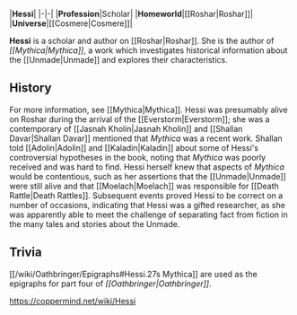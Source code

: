 |**Hessi**|
|-|-|
|**Profession**|Scholar|
|**Homeworld**|[[Roshar\|Roshar]]|
|**Universe**|[[Cosmere\|Cosmere]]|

**Hessi** is a scholar and author on [[Roshar\|Roshar]]. She is the author of *[[Mythica\|Mythica]]*, a work which investigates historical information about the [[Unmade\|Unmade]] and explores their characteristics.

## History
For more information, see [[Mythica\|Mythica]].
Hessi was presumably alive on Roshar during the arrival of the [[Everstorm\|Everstorm]]; she was a contemporary of [[Jasnah Kholin\|Jasnah Kholin]] and [[Shallan Davar\|Shallan Davar]] mentioned that *Mythica* was a recent work. Shallan told [[Adolin\|Adolin]] and [[Kaladin\|Kaladin]] about some of Hessi's controversial hypotheses in the book, noting that *Mythica* was poorly received and was hard to find. Hessi herself knew that aspects of *Mythica* would be contentious, such as her assertions that the [[Unmade\|Unmade]] were still alive and that [[Moelach\|Moelach]] was responsible for [[Death Rattle\|Death Rattles]]. Subsequent events proved Hessi to be correct on a number of occasions, indicating that Hessi was a gifted researcher, as she was apparently able to meet the challenge of separating fact from fiction in the many tales and stories about the Unmade.

## Trivia
[[/wiki/Oathbringer/Epigraphs#Hessi.27s Mythica]] are used as the epigraphs for part four of *[[Oathbringer\|Oathbringer]]*.




https://coppermind.net/wiki/Hessi